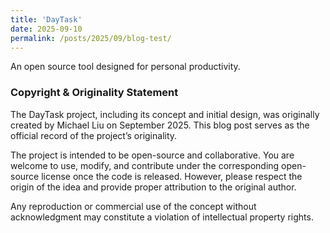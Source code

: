 ```yaml
---
title: 'DayTask'
date: 2025-09-10
permalink: /posts/2025/09/blog-test/
---
```


An open source tool designed for personal productivity.

### Copyright & Originality Statement

The DayTask project, including its concept and initial design, was originally created by Michael Liu on September 2025.
This blog post serves as the official record of the project’s originality.

The project is intended to be open-source and collaborative. You are welcome to use, modify, and contribute under the corresponding open-source license once the code is released. However, please respect the origin of the idea and provide proper attribution to the original author.

Any reproduction or commercial use of the concept without acknowledgment may constitute a violation of intellectual property rights.
